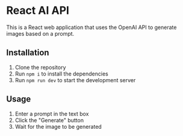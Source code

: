 # React AI API

This is a React web application that uses the OpenAI API to generate images based on a prompt.

## Installation

1. Clone the repository
2. Run `npm i` to install the dependencies
3. Run `npm run dev` to start the development server

## Usage

1. Enter a prompt in the text box
2. Click the "Generate" button
3. Wait for the image to be generated
